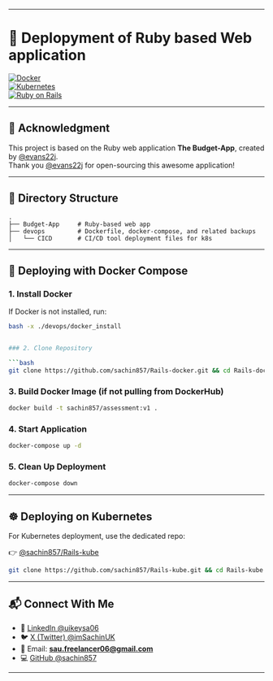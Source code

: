 
---

# 🚀 Deplopyment of Ruby based Web application  

[![Docker](https://img.shields.io/badge/Docker-Deployment-blue?logo=docker)](https://www.docker.com/)  
[![Kubernetes](https://img.shields.io/badge/Kubernetes-Deployment-blue?logo=kubernetes)](https://kubernetes.io/)  
[![Ruby on Rails](https://img.shields.io/badge/Rails-7.0-red?logo=ruby-on-rails)](https://rubyonrails.org/)  

---

## 🙌 Acknowledgment  
This project is based on the Ruby web application **The Budget-App**, created by [@evans22j](https://github.com/evans22j).  
Thank you [@evans22j](https://github.com/evans22j) for open-sourcing this awesome application!  

---

## 📂 Directory Structure  

```
.
├── Budget-App     # Ruby-based web app
├── devops         # Dockerfile, docker-compose, and related backups
│   └── CICD       # CI/CD tool deployment files for k8s

```


---

## 🐳 Deploying with Docker Compose  

### 1. Install Docker  
If Docker is not installed, run:  
```bash
bash -x ./devops/docker_install


### 2. Clone Repository

```bash
git clone https://github.com/sachin857/Rails-docker.git && cd Rails-docker
```

### 3. Build Docker Image (if not pulling from DockerHub)

```bash
docker build -t sachin857/assessment:v1 .
```

### 4. Start Application

```bash
docker-compose up -d
```

### 5. Clean Up Deployment

```bash
docker-compose down
```

---

## ☸️ Deploying on Kubernetes

For Kubernetes deployment, use the dedicated repo:

👉 [@sachin857/Rails-kube](https://github.com/sachin857/Rails-kube)

```bash
git clone https://github.com/sachin857/Rails-kube.git && cd Rails-kube
```

---

## 📬 Connect With Me

* 💼 [LinkedIn @uikeysa06](https://www.linkedin.com/in/uikeysa06/)
* 🐦 [X (Twitter) @imSachinUK](https://x.com/imSachinUK)
* 📧 Email: **[sau.freelancer06@gmail.com](mailto:sau.freelancer06@gmail.com)**
* 💻 [GitHub @sachin857](https://github.com/sachin857)

---

